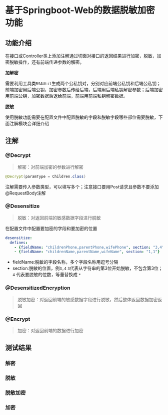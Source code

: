 # 基于Springboot-Web的数据脱敏加密功能

## 功能介绍

在接口或Controller类上添加注解通过切面对接口的返回结果进行加密，脱敏，加密脱敏操作，还有前端传递参数的解密。

**加解密**

需要利用工具类`RSAUtil`生成两个公私钥对，分别对应前端公私钥和后端公私钥；前端加密用后端公钥，加密参数后传给后端，后端用后端私钥解密参数；后端加密用前端公钥，加密数据后返给前端，前端用前端私钥解密数据。

**脱敏**

使用脱敏功能需要在配置文件中配置脱敏的字段和脱敏字段哪些部位需要脱敏，下面注解模块会详细介绍

## 注解

### @Decrypt

> 解密：对前端加密的参数进行解密

```java
@Decrypt(paramType = Children.class)
```

注解需要传入参数类型，可以填写多个；注意接口要用Post请求且参数不要添加@RequestBody注解

### @Desensitize

> 脱敏：对返回前端的敏感数据字段进行脱敏

在配置文件中配置要加密的字段和要加密的位置

```yaml
desensitize:
  defines:
    - {fieldName: "childrenPhone,parentPhone,wifePhone", section: "3,4"}
    - {fieldName: "childrenName,parentName,wifeName", section: "1,1"}
```

* fieldName:脱敏的字段名称，多个字段名称用逗号分隔
* section:脱敏的位置，例`3,4` `3`代表从字符串的第3位开始脱敏，不包含第3位；`4` 代表要脱敏的位数，等量替换成 `*`

### @DesensitizedEncryption

> 脱敏加密：对返回前端的敏感数据字段进行脱敏，然后整体返回数据加密返回

### @Encrypt

> 加密：对返回前端的数据进行加密

## 测试结果

### 解密



### 脱敏



### 脱敏加密


### 加密


 
 
